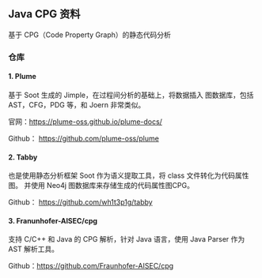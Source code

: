 ## Java CPG 资料
基于 CPG（Code Property Graph）的静态代码分析

### 仓库

#### 1. Plume

基于 Soot 生成的 Jimple，在过程间分析的基础上，将数据插入 图数据库，包括 AST，CFG，PDG 等，和 Joern 非常类似。

官网：https://plume-oss.github.io/plume-docs/

Github： https://github.com/plume-oss/plume

#### 2. Tabby

也是使用静态分析框架 Soot 作为语义提取工具，将 class 文件转化为代码属性图。 并使用 Neo4j 图数据库来存储生成的代码属性图CPG。

Github： https://github.com/wh1t3p1g/tabby

#### 3. Franunhofer-AISEC/cpg

支持 C/C++ 和 Java 的 CPG 解析，针对 Java 语言，使用 Java Parser 作为 AST 解析工具。

Github：https://github.com/Fraunhofer-AISEC/cpg
